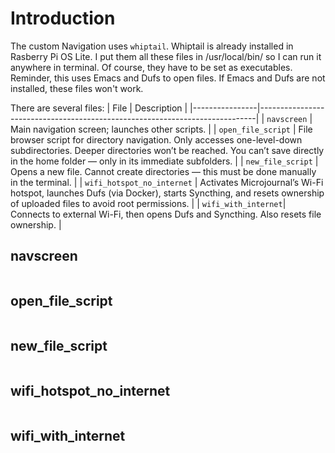 # Introduction
The custom Navigation uses `whiptail`. Whiptail is already installed in Rasberry Pi OS Lite. I put them all these files in /usr/local/bin/ so I can run it anywhere in terminal. Of course, they have to be set as executables. Reminder, this uses Emacs and Dufs to open files. If Emacs and Dufs are not installed, these files won't work.

There are several files:
| File           | Description                                                                 |
|----------------|-----------------------------------------------------------------------------|
| `navscreen`    | Main navigation screen; launches other scripts.                             |
| `open_file_script`    | File browser script for directory navigation. Only accesses one-level-down subdirectories. Deeper directories won’t be reached. You can’t save directly in the home folder — only in its immediate subfolders. |
| `new_file_script`     | Opens a new file. Cannot create directories — this must be done manually in the terminal. |
| `wifi_hotspot_no_internet` | Activates Microjournal’s Wi-Fi hotspot, launches Dufs (via Docker), starts Syncthing, and resets ownership of uploaded files to avoid root permissions. |
| `wifi_with_internet`| Connects to external Wi-Fi, then opens Dufs and Syncthing. Also resets file ownership. |
## navscreen

```

```

## open_file_script

```
```

## new_file_script

```
```

## wifi_hotspot_no_internet

```
```

## wifi_with_internet

```
```
